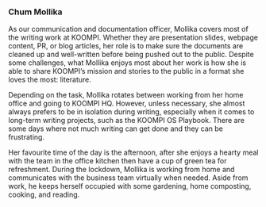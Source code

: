  ### Chum Mollika
As our communication and documentation officer, Mollika covers most of the writing work at KOOMPI. Whether they are presentation slides, webpage content, PR, or blog articles, her role is to make sure the documents are cleaned up and well-written before being pushed out to the public. Despite some challenges, what Mollika enjoys most about her work is how she is able to share KOOMPI’s mission and stories to the public in a format she loves the most: literature. 

Depending on the task, Mollika rotates between working from her home office and going to KOOMPI HQ. However, unless necessary, she almost always prefers to be in isolation during writing, especially when it comes to long-term writing projects, such as the KOOMPI OS Playbook. There are some days where not much writing can get done and they can be frustrating. 

Her favourite time of the day is the afternoon, after she enjoys a hearty meal with the team in the office kitchen then have a cup of green tea for refreshment. During the lockdown, Mollika is working from home and communicates with the business team virtually when needed. Aside from work, he keeps herself occupied with some gardening, home composting, cooking, and reading. 
